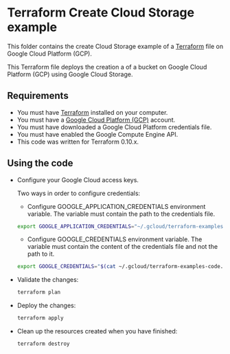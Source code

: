 # Terraform Create Cloud Storage example

This folder contains the create Cloud Storage example of a [Terraform](https://www.terraform.io/) file on Google Cloud Platform (GCP).

This Terraform file deploys the creation a of a bucket on Google Cloud Platform (GCP) using Google Cloud Storage.

## Requirements

* You must have [Terraform](https://www.terraform.io/) installed on your computer.
* You must have a [Google Cloud Platform (GCP)](https://cloud.google.com/) account.
* You must have downloaded a Google Cloud Platform credentials file.
* You must have enabled the Google Compute Engine API.
* This code was written for Terraform 0.10.x.

## Using the code

* Configure your Google Cloud access keys.

  Two ways in order to configure credentials:

  * Configure GOOGLE_APPLICATION_CREDENTIALS environment variable. The variable must contain the path to the credentials file.

  ```bash
  export GOOGLE_APPLICATION_CREDENTIALS="~/.gcloud/terraform-examples-code.json"
  ```

  * Configure GOOGLE_CREDENTIALS environment variable. The variable must contain the content of the credentials file and not the path to it.

  ```bash
  export GOOGLE_CREDENTIALS="$(cat ~/.gcloud/terraform-examples-code.json)"
  ```

* Validate the changes:

  ```bash
  terraform plan
  ```

* Deploy the changes:

  ```bash
  terraform apply
  ```

* Clean up the resources created when you have finished:

  ```bash
  terraform destroy
  ```